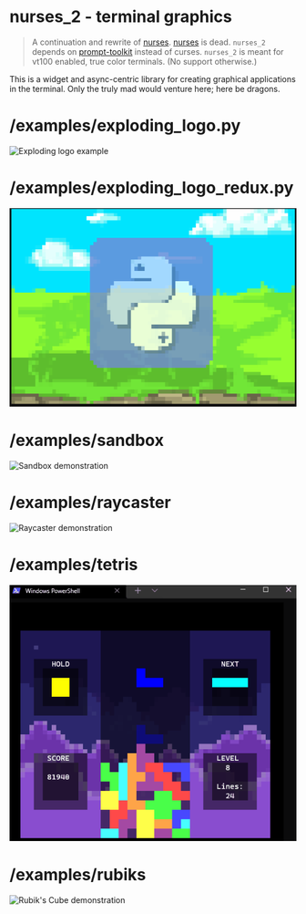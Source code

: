 # nurses_2 - terminal graphics

> A continuation and rewrite of [nurses](https://www.github.com/salt-die/nurses). [nurses](https://www.github.com/salt-die/nurses) is dead. `nurses_2` depends on [prompt-toolkit](https://github.com/prompt-toolkit) instead of curses. `nurses_2` is meant for vt100 enabled, true color terminals.  (No support otherwise.)

This is a widget and async-centric library for creating graphical applications in the terminal.
Only the truly mad would venture here; here be dragons.

# /examples/exploding_logo.py

![Exploding logo example](preview_images/exploding_logo.gif)

# /examples/exploding_logo_redux.py

![Exploding logo example 2](preview_images/exploding_logo_redux.gif)

# /examples/sandbox

![Sandbox demonstration](preview_images/sandbox_demonstration.gif)

# /examples/raycaster

![Raycaster demonstration](preview_images/raycaster_demonstration.gif)

# /examples/tetris

![Tetris demonstration](preview_images/tetris_demonstration.gif)

# /examples/rubiks

![Rubik's Cube demonstration](preview_images/rubiks_demonstration.gif)
